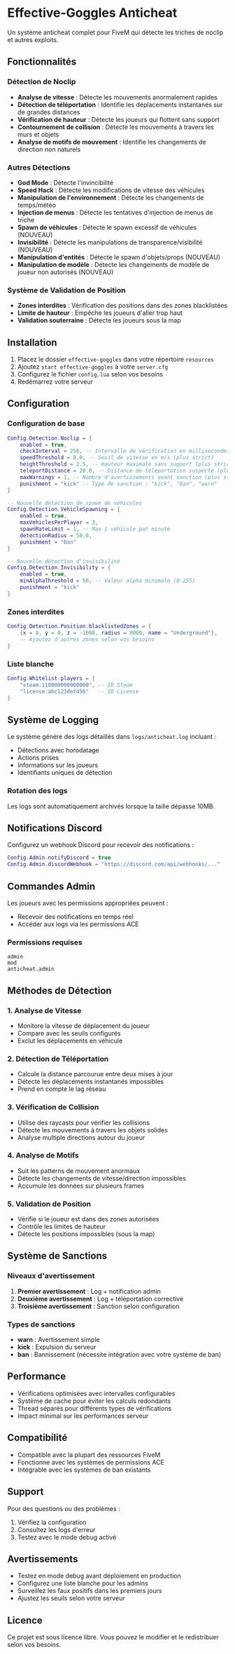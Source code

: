 # Effective-Goggles Anticheat

Un système anticheat complet pour FiveM qui détecte les triches de noclip et autres exploits.

## Fonctionnalités

### Détection de Noclip
- **Analyse de vitesse** : Détecte les mouvements anormalement rapides
- **Détection de téléportation** : Identifie les déplacements instantanés sur de grandes distances
- **Vérification de hauteur** : Détecte les joueurs qui flottent sans support
- **Contournement de collision** : Détecte les mouvements à travers les murs et objets
- **Analyse de motifs de mouvement** : Identifie les changements de direction non naturels

### Autres Détections
- **God Mode** : Détecte l'invincibilité
- **Speed Hack** : Détecte les modifications de vitesse des véhicules
- **Manipulation de l'environnement** : Détecte les changements de temps/météo
- **Injection de menus** : Détecte les tentatives d'injection de menus de triche
- **Spawn de véhicules** : Détecte le spawn excessif de véhicules (NOUVEAU)
- **Invisibilité** : Détecte les manipulations de transparence/visibilité (NOUVEAU)
- **Manipulation d'entités** : Détecte le spawn d'objets/props (NOUVEAU)
- **Manipulation de modèle** : Détecte les changements de modèle de joueur non autorisés (NOUVEAU)

### Système de Validation de Position
- **Zones interdites** : Vérification des positions dans des zones blacklistées
- **Limite de hauteur** : Empêche les joueurs d'aller trop haut
- **Validation souterraine** : Détecte les joueurs sous la map

## Installation

1. Placez le dossier `effective-goggles` dans votre répertoire `resources`
2. Ajoutez `start effective-goggles` à votre `server.cfg`
3. Configurez le fichier `config.lua` selon vos besoins
4. Redémarrez votre serveur

## Configuration

### Configuration de base
```lua
Config.Detection.Noclip = {
    enabled = true,
    checkInterval = 250, -- Intervalle de vérification en millisecondes (plus fréquent)
    speedThreshold = 8.0, -- Seuil de vitesse en m/s (plus strict)
    heightThreshold = 2.5, -- Hauteur maximale sans support (plus strict)
    teleportDistance = 20.0, -- Distance de téléportation suspecte (plus strict)
    maxWarnings = 1, -- Nombre d'avertissements avant sanction (plus strict)
    punishment = "kick" -- Type de sanction : "kick", "ban", "warn"
}

-- Nouvelle détection de spawn de véhicules
Config.Detection.VehicleSpawning = {
    enabled = true,
    maxVehiclesPerPlayer = 3,
    spawnRateLimit = 1, -- Max 1 véhicule par minute
    detectionRadius = 50.0,
    punishment = "ban"
}

-- Nouvelle détection d'invisibilité
Config.Detection.Invisibility = {
    enabled = true,
    minAlphaThreshold = 50, -- Valeur alpha minimale (0-255)
    punishment = "kick"
}
```

### Zones interdites
```lua
Config.Detection.Position.blacklistedZones = {
    {x = 0, y = 0, z = -1000, radius = 8000, name = "Underground"},
    -- Ajoutez d'autres zones selon vos besoins
}
```

### Liste blanche
```lua
Config.Whitelist.players = {
    "steam:110000000000000", -- ID Steam
    "license:abc123def456"   -- ID License
}
```

## Système de Logging

Le système génère des logs détaillés dans `logs/anticheat.log` incluant :
- Détections avec horodatage
- Actions prises
- Informations sur les joueurs
- Identifiants uniques de détection

### Rotation des logs
Les logs sont automatiquement archivés lorsque la taille dépasse 10MB.

## Notifications Discord

Configurez un webhook Discord pour recevoir des notifications :
```lua
Config.Admin.notifyDiscord = true
Config.Admin.discordWebhook = "https://discord.com/api/webhooks/..."
```

## Commandes Admin

Les joueurs avec les permissions appropriées peuvent :
- Recevoir des notifications en temps réel
- Accéder aux logs via les permissions ACE

### Permissions requises
```
admin
mod
anticheat.admin
```

## Méthodes de Détection

### 1. Analyse de Vitesse
- Monitore la vitesse de déplacement du joueur
- Compare avec les seuils configurés
- Exclut les déplacements en véhicule

### 2. Détection de Téléportation
- Calcule la distance parcourue entre deux mises à jour
- Détecte les déplacements instantanés impossibles
- Prend en compte le lag réseau

### 3. Vérification de Collision
- Utilise des raycasts pour vérifier les collisions
- Détecte les mouvements à travers les objets solides
- Analyse multiple directions autour du joueur

### 4. Analyse de Motifs
- Suit les patterns de mouvement anormaux
- Détecte les changements de vitesse/direction impossibles
- Accumule les données sur plusieurs frames

### 5. Validation de Position
- Vérifie si le joueur est dans des zones autorisées
- Contrôle les limites de hauteur
- Détecte les positions impossibles (sous la map)

## Système de Sanctions

### Niveaux d'avertissement
1. **Premier avertissement** : Log + notification admin
2. **Deuxième avertissement** : Log + téléportation corrective
3. **Troisième avertissement** : Sanction selon configuration

### Types de sanctions
- **warn** : Avertissement simple
- **kick** : Expulsion du serveur
- **ban** : Bannissement (nécessite intégration avec votre système de ban)

## Performance

- Vérifications optimisées avec intervalles configurables
- Système de cache pour éviter les calculs redondants
- Thread séparés pour différents types de vérifications
- Impact minimal sur les performances serveur

## Compatibilité

- Compatible avec la plupart des ressources FiveM
- Fonctionne avec les systèmes de permissions ACE
- Intégrable avec les systèmes de ban existants

## Support

Pour des questions ou des problèmes :
1. Vérifiez la configuration
2. Consultez les logs d'erreur
3. Testez avec le mode debug activé

## Avertissements

- Testez en mode debug avant déploiement en production
- Configurez une liste blanche pour les admins
- Surveillez les faux positifs dans les premiers jours
- Ajustez les seuils selon votre serveur

## Licence

Ce projet est sous licence libre. Vous pouvez le modifier et le redistribuer selon vos besoins.